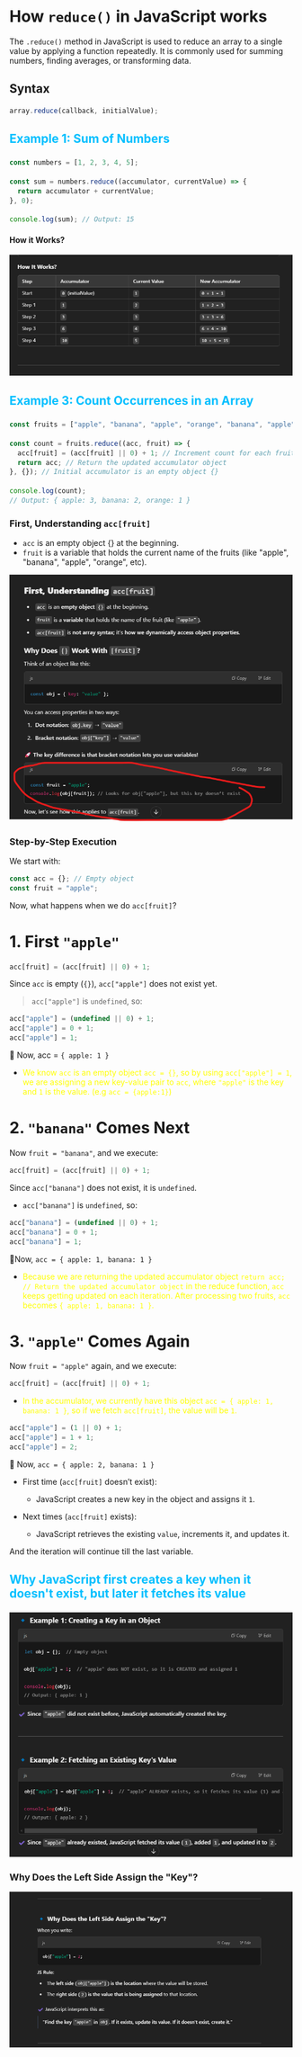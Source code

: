 # How `reduce()` in JavaScript works

The `.reduce()` method in JavaScript is used to reduce an array to a single value by applying a function repeatedly. It is commonly used for summing numbers, finding averages, or transforming data.

## Syntax

```js
array.reduce(callback, initialValue);
```

## <p style="color:deepskyblue">Example 1: Sum of Numbers</p>

```js
const numbers = [1, 2, 3, 4, 5];

const sum = numbers.reduce((accumulator, currentValue) => {
  return accumulator + currentValue;
}, 0);

console.log(sum); // Output: 15
```

#### How it Works?

![Sum of Numbers](sumOfNumbers.png)

## <p style="color:deepskyblue">Example 3: Count Occurrences in an Array</p>

```js
const fruits = ["apple", "banana", "apple", "orange", "banana", "apple"];

const count = fruits.reduce((acc, fruit) => {
  acc[fruit] = (acc[fruit] || 0) + 1; // Increment count for each fruit
  return acc; // Return the updated accumulator object
}, {}); // Initial accumulator is an empty object {}

console.log(count);
// Output: { apple: 3, banana: 2, orange: 1 }
```

### First, Understanding `acc[fruit]`

- `acc` is an empty object {} at the beginning.
- `fruit` is a variable that holds the current name of the fruits (like "apple", "banana", "apple", "orange", etc).

![bracketNotation](bracketNotation.png)

### Step-by-Step Execution

We start with:

```js
const acc = {}; // Empty object
const fruit = "apple";
```

Now, what happens when we do `acc[fruit]`?

# 1️. First `"apple"`

```js
acc[fruit] = (acc[fruit] || 0) + 1;
```

Since `acc` is empty (`{}`), `acc["apple"]` does not exist yet.

> `acc["apple"]` is `undefined`, so:

```js
acc["apple"] = (undefined || 0) + 1;
acc["apple"] = 0 + 1;
acc["apple"] = 1;
```

🔹 Now, acc = `{ apple: 1 }`

- <p style="color: yellow">
    We know <code>acc</code> is an empty object <code>acc = {}</code>, so by using 
    <code>acc["apple"] = 1</code>, we are assigning a new key-value pair to <code>acc</code>, 
    where <code>"apple"</code> is the key and <code>1</code> is the value. (e.g <code>acc = {apple:1}</code>)
  </p>

# 2. `"banana"` Comes Next

Now `fruit = "banana"`, and we execute:

```js
acc[fruit] = (acc[fruit] || 0) + 1;
```

Since `acc["banana"]` does not exist, it is `undefined`.

- `acc["banana"]` is `undefined`, so:

```js
acc["banana"] = (undefined || 0) + 1;
acc["banana"] = 0 + 1;
acc["banana"] = 1;
```

🔹Now, `acc = { apple: 1, banana: 1 }`

- <p style="color:yellow">
    Because we are returning the updated accumulator object 
    <code>return acc; // Return the updated accumulator object</code> 
    in the reduce function, <code>acc</code> keeps getting updated on each iteration. 
    After processing two fruits, <code>acc</code> becomes <code>{ apple: 1, banana: 1 }</code>.
  </p>

# 3. `"apple"` Comes Again

Now `fruit = "apple"` again, and we execute:

```js
acc[fruit] = (acc[fruit] || 0) + 1;
```

- <p style="color:yellow">In the accumulator, we currently have this object <code>acc = { apple: 1, banana: 1 }</code>, so if we fetch <code>acc[fruit]</code>, the value will be <code>1</code>.
  </p>

```js
acc["apple"] = (1 || 0) + 1;
acc["apple"] = 1 + 1;
acc["apple"] = 2;
```

🔹 Now, `acc = { apple: 2, banana: 1 }`

- First time (`acc[fruit]` doesn’t exist):

  - JavaScript creates a new key in the object and assigns it `1`.

- Next times (`acc[fruit]` exists):
  - JavaScript retrieves the existing `value`, increments it, and updates it.

And the iteration will continue till the last variable.

## <p style="color:deepskyblue">Why JavaScript first creates a key when it doesn't exist, but later it fetches its value</p>

![fetchingKey](fetchingExistingKey.png)

### Why Does the Left Side Assign the "Key"?

![js rule](howassignkeyworks.png)
